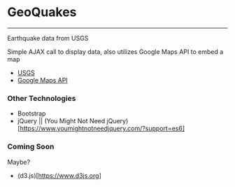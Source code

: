 # GeoQuakes

---

Earthquake data from USGS

Simple AJAX call to display data, also utilizes Google Maps API to embed a map

- [USGS](http://www.earthquake.usgs.gov)
- [Google Maps API](https://www.developers.google.com/maps/documentation/javascript/overview)

### Other Technologies

- Bootstrap
- jQuery || (You Might Not Need jQuery)[https://www.youmightnotneedjquery.com/?support=es6]

### Coming Soon

Maybe?

- (d3.js)[https://www.d3js.org]
